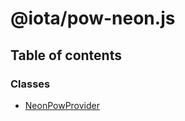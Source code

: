 # @iota/pow-neon.js

## Table of contents

### Classes

- [NeonPowProvider](classes/NeonPowProvider.md)
